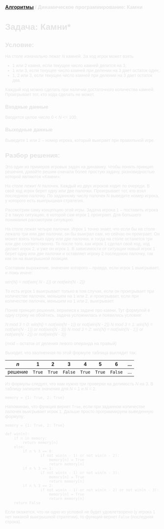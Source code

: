 <span style="color: #E5E4E4; font-family: Helvetica;">

### [Алгоритмы](algos.md) / Динамическое программирование: Камни

# **Задача: Камни***
 
## **Условие:**
 
На столе изначально лежат *N* камней. За ход игрок может взять

* 1 или 2 камня, если текущее число камней делится на 3;
* 1 или 3, если текущее число камней при делении на 3 дает остаток один;
* 1, 2 или 3, если текущее число камней при делении на 3 дает остаток два.

Каждый ход можно сделать при наличии достаточного количества камней. Проигрывает тот, кто хода сделать не может.

### **Входные данные**

Вводится целое число 0 < *N* <= 100.

### **Выходные данные**

Выведите 1 или 2 – номер игрока, который выиграет при правильной игре.

## **Разбор решения:**
 
Это один из примеров игровых задач на динамику. Чтобы понять принцип решения, давайте решим сначала более простую задачу, разновидностью которой являются «Камни»:
 
На столе лежит *N* палочек. Каждый из двух игроков ходит по очереди. В свой ход игрок берет одну или две палочки. Проигрывает тот, кто взял последнюю палочку. По заданному числу палочек N выведите номер игрока, у которого есть выигрышная стратегия.
 
Рассмотрим саму концепцию этой игры. Задача игрока 1 – поставить игрока 2 в такую ситуацию, в которой сам игрок 1 проиграет. Для большего понимания рассмотрим ситуацию:
 
На столе лежат четыре палочки. Игрок 1 точно знает, что если бы на столе лежало три или две палочки, он бы выиграл сам, но сейчас он проиграет. Он может взять только одну или две палочки, и тогда на столе останется три или две соответственно. То после того, как игрок 1 сделал свой ход, ход делает игрок 2, и уже он игрок 1. В зависимости от ситуации новый игрок 1 берет одну или две палочки и оставляет игроку 2 последнюю палочку, так как он на выигрышной позиции.
 
Составим выражение, значение которого – правда, если игрок 1 выигрывает, и ложь иначе:
 
*win(N) = not(win( N - 1)) or not(win(N - 2))*
 
То есть игрок 1 выигрывает только в том случае, если он проигрывает при количестве палочек, меньшем на 1 или 2, и проигрывает, если при количестве палочек, меньшем на 1 или 2, выигрывает. 
 
Поняв принцип решения, вернемся к задаче про камни. Тут формулой в одну строку не обойтись, задача усложнилась и появились условия:
 
*N mod 3 = 0: win(N) = not(win(N - 1)) or not(win(N - 2))*
*N mod 3 = 1: win(N) = not(win(N - 1)) or not(win(N - 3))*
*N mod 3 = 2: win(N) = not(win(N - 1)) or not(win(N - 2)) or not(win(N - 3))*
 
(*mod* – остаток от деления левого операнда на правый)

Выходит, что заолненная по этой формуле таблица выглядит так:

| *n*     |   1    |    2   |    3    |    4   |    5   |     6   | ... |
|---------|--------|--------|---------|--------|--------|---------|-----|
| решение | `True` | `True` | `False` | `True` | `True` | `False` | ... |
 
Из формулы следует, что нам нужно три проверки на делимость *N* на 3. В таблицу запишем значения для *N* = 1 и *N* = 2.
 
    memory = {1: True, 2: True}
 
Напоминаю, что функция вернет `True`, если при заданном количестве палочек выигрывает игрок 1. Дальше просто программируем выведенную формулу:
 
    memory = {1: True, 2: True}
    
    def win(n):
        if n in memory:
            return memory[n]
        else:
            if n % 3 == 0:
                    if not win(n - 1) or not win(n - 2):
                        memory[n] = True
                        return memory[n]
            if n % 3 == 1:
                    if not win(n - 1) or not win(n - 3):
                        memory[n] = True
                        return memory[n]
            if n % 3 == 2:
                    if not win(n - 1) or not win(n - 2) or not win(n - 3):
                        memory[n] = True
                        return memory[n]
        return False
 
Если окажется, что ни одно из условий не будет удовлетворено (у игрока 1 нет никакой выигрышной стратегии), то функция вернет `False` (последняя строка).

</span>
